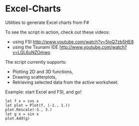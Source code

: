 Excel-Charts
============

Utilities to generate Excel charts from F# 

To see the script in action, check out these videos:
* using FSI http://www.youtube.com/watch?v=5loQ7zb5HE8  
* using the Tsunami IDE http://www.youtube.com/watch?v=LGL6uNZOmwo

The script currently supports:
* Plotting 2D and 3D functions,
* Drawing scatterplots,
* Retrieving selected data from the active worksheet.

Example: start Excel and FSI, and go!

```
let f x = cos x    
let plot = Plot(f, (-1., 1.))   
plot.Rescale(-3., 3.)   
let g x = sin x   
plot.Add(g)
```
